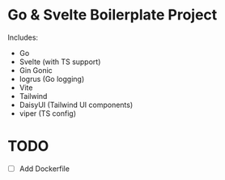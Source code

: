 # Go & Svelte Boilerplate Project

Includes:

- Go
- Svelte (with TS support)
- Gin Gonic
- logrus (Go logging)
- Vite
- Tailwind
- DaisyUI (Tailwind UI components)
- viper (TS config)

# TODO

- [ ] Add Dockerfile
